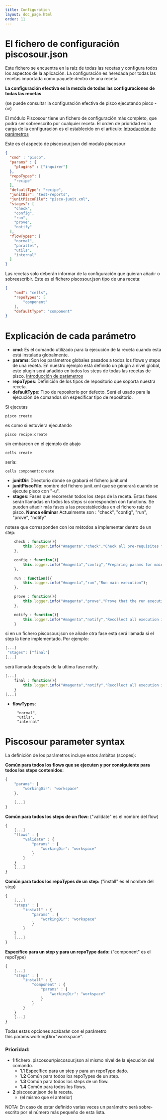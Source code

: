 ```yaml
---
title: Configuration
layout: doc_page.html
order: 11
---
```


# El fichero de configuración piscosour.json

Este fichero se encuentra en la raiz de todas las recetas y configura todos los aspectos de la aplicación. La configuración es heredada por todas las recetas importada como paquete dentro de una receta.

**La configuración efectiva es la mezcla de todas las configuraciones de todas las recetas**

(se puede consultar la configuración efectiva de pisco ejecutando pisco -ov)

El módulo Piscosour tiene un fichero de configuración más completo, que podrá ser sobreescrito por cualquier receta. El orden de prioridad en la carga de la configuración es el establecido en el articulo: [Introducción de parámetros](Load_Parameters.md)


Este es el aspecto de piscosour.json del modulo piscosour

```json
{
  "cmd" : "pisco",
  "params" : {
    "plugins" : ["inquirer"]
  },
  "repoTypes": [
    "recipe"
  ],
  "defaultType": "recipe",
  "junitDir": "test-reports",
  "junitPiscoFile": "pisco-junit.xml",
  "stages": [
    "check",
    "config",
    "run",
    "prove",
    "notify"
  ],
  "flowTypes": [
    "normal",
    "parallel",
    "utils",
    "internal"
  ]
}
```

Las recetas solo deberán informar de la configuración que quieran añadir o sobreescribir. Este es el fichero piscosour.json tipo de una receta:

```json
{
    "cmd": "cells",
    "repoTypes": [
        "component"
    ],
    "defaultType": "component"
}
```

# Explicación de cada parámetro

- **cmd**: Es el comando utilizado para la ejecución de la receta cuando esta está instalada globalmente.
- **params**: Son los parámetros globales pasados a todos los flows y steps de una receta. En nuestro ejemplo está definido un plugin a nivel global, este plugin será añadido en todos los steps de todas las recetas de pisco. [Introducción de parámetros](Load_Parameters.md)
- **repoTypes**: Definición de los tipos de repositorio que soporta nuestra receta.
- **defaultType**: Tipo de repositorio por defecto. Será el usado para la ejecución de comandos sin especificar tipo de repositorio.

Si ejecutas

    pisco create

es como si estuviera ejecutando

    pisco recipe:create

sin embarcon en el ejemplo de abajo

    cells create

sería:

    cells component:create

- **junitDir**: Directorio donde se grabará el fichero junit.xml
- **junitPiscoFile**: nombre del fichero junit.xml que se generará cuando se ejecute pisco con "-u".
- **stages**: Fases que recorrerán todos los steps de la receta. Estas fases serán llamadas en todos los steps si corresponden con functions. Se pueden añadir más fases a las preestablecidas en el fichero raiz de pisco. **Nunca eliminar**
Actualmente son :  "check",  "config",  "run", "prove", "notify"

notese que corresponden con los métodos a implementar dentro de un step:

```js
    check : function(){
        this.logger.info("#magenta","check","Check all pre-requisites for the execution");
    },

    config : function(){
        this.logger.info("#magenta","config","Preparing params for main execution");
    },

    run : function(){
        this.logger.info("#magenta","run","Run main execution");
    },

    prove : function(){
        this.logger.info("#magenta","prove","Prove that the run execution was ok");
    },

    notify : function(){
        this.logger.info("#magenta","notify","Recollect all execution information and notify");
    }
```

si en un fichero piscosour.json se añade otra fase está será llamada si el step la tiene implementado. Por ejemplo:

```js
[...]
 "stages": ["final"]
[...]
```

será llamada después de la ultima fase notify.

```js
[...]
    final : function(){
        this.logger.info("#magenta","notify","Recollect all execution information and notify");
    }
[...]
```

- **flowTypes**:

        "normal",
        "utils",
        "internal"

# <a name="parameters"></a>Piscosour parameter syntax

La definición de los parámetros incluye estos ámbitos (scopes):

**Común para todos los flows que se ejecuten y por consiguiente para todos los steps contenidos:**

```js
{
    "params": {
        "workingDir": "workspace"
    },

    [...]
}
```

**Común para todos los steps de un flow:** ("validate" es el nombre del flow)

```js
{
    [...]
    "flows" : {
        "validate" : {
            "params" : {
                "workingDir": "workspace"
            }
        }
    }
    [...]
}
```

**Común para todos los repoTypes de un step:** ("install" es el nombre del step)

```js
{
    [...]
    "steps" : {
        "install" : {
            "params" : {
                "workingDir": "workspace"
            }
        }
    }
    [...]
}
```

**Específico para un step y para un repoType dado:** ("component" es el repoType)

```js
{
    [...]
    "steps" : {
        "install" : {
            "component" : {
                "params" : {
                    "workingDir": "workspace"
                }
            }
        }
    }
    [...]
}
```

Todas estas opciones acabarán con el parámetro this.params.workingDir="workspace".

### Prioridad:

- **1** fichero .piscosour/piscosour.json al mismo nivel de la ejecución del comando.
    - **1.1** Específico para un step y para un repoType dado.
    - **1.2** Común para todos los repoTypes de un step.
    - **1.3** Común para todos los steps de un flow.
    - **1.4** Común para todos los flows.
- **2** piscosour.json de la receta.
    - (el mismo que el anterior)

NOTA: En caso de estar definido varias veces un parámetro será sobre-escrito por el número más pequeño de esta lista.